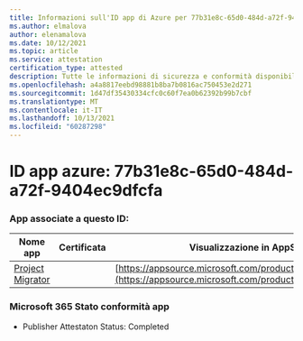 ```yaml
---
title: Informazioni sull'ID app di Azure per 77b31e8c-65d0-484d-a72f-9404ec9dfcfa
ms.author: elmalova
author: elenamalova
ms.date: 10/12/2021
ms.topic: article
ms.service: attestation
certification_type: attested
description: Tutte le informazioni di sicurezza e conformità disponibili per 77b31e8c-65d0-484d-a72f-9404ec9dfcfa.
ms.openlocfilehash: a4a8817eebd98881b8ba7b0816ac750453e2d271
ms.sourcegitcommit: 1d47df35430334cfc0c60f7ea0b62392b99b7cbf
ms.translationtype: MT
ms.contentlocale: it-IT
ms.lasthandoff: 10/13/2021
ms.locfileid: "60287298"
---
```

# <a name="azure-app-id-77b31e8c-65d0-484d-a72f-9404ec9dfcfa"></a>ID app azure: 77b31e8c-65d0-484d-a72f-9404ec9dfcfa


### <a name="apps-associated-with-this-id"></a>App associate a questo ID:
| **Nome app** | **Certificata** | **Visualizzazione in AppSource** |
|--------------|---------------|-----------------------|
| [Project Migrator](https://docs.microsoft.com/microsoft-365-app-certification/forward/WA200003160) |  | [https://appsource.microsoft.com/product/office/WA200003160](https://appsource.microsoft.com/product/office/WA200003160) |

### <a name="microsoft-365-app-compliance-status"></a>Microsoft 365 Stato conformità app
- Publisher Attestaton Status: Completed

